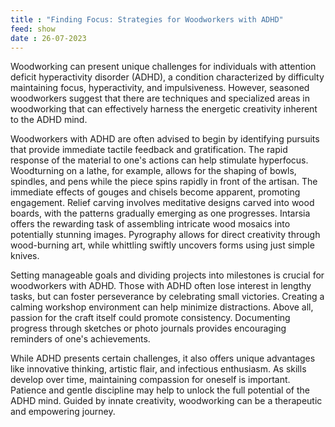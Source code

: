 ```yaml
---
title : "Finding Focus: Strategies for Woodworkers with ADHD"
feed: show
date : 26-07-2023
---
```


Woodworking can present unique challenges for individuals with attention deficit hyperactivity disorder (ADHD), a condition characterized by difficulty maintaining focus, hyperactivity, and impulsiveness. However, seasoned woodworkers suggest that there are techniques and specialized areas in woodworking that can effectively harness the energetic creativity inherent to the ADHD mind.

Woodworkers with ADHD are often advised to begin by identifying pursuits that provide immediate tactile feedback and gratification. The rapid response of the material to one's actions can help stimulate hyperfocus. Woodturning on a lathe, for example, allows for the shaping of bowls, spindles, and pens while the piece spins rapidly in front of the artisan. The immediate effects of gouges and chisels become apparent, promoting engagement. Relief carving involves meditative designs carved into wood boards, with the patterns gradually emerging as one progresses. Intarsia offers the rewarding task of assembling intricate wood mosaics into potentially stunning images. Pyrography allows for direct creativity through wood-burning art, while whittling swiftly uncovers forms using just simple knives.

Setting manageable goals and dividing projects into milestones is crucial for woodworkers with ADHD. Those with ADHD often lose interest in lengthy tasks, but can foster perseverance by celebrating small victories. Creating a calming workshop environment can help minimize distractions. Above all, passion for the craft itself could promote consistency. Documenting progress through sketches or photo journals provides encouraging reminders of one's achievements.

While ADHD presents certain challenges, it also offers unique advantages like innovative thinking, artistic flair, and infectious enthusiasm. As skills develop over time, maintaining compassion for oneself is important. Patience and gentle discipline may help to unlock the full potential of the ADHD mind. Guided by innate creativity, woodworking can be a therapeutic and empowering journey.
